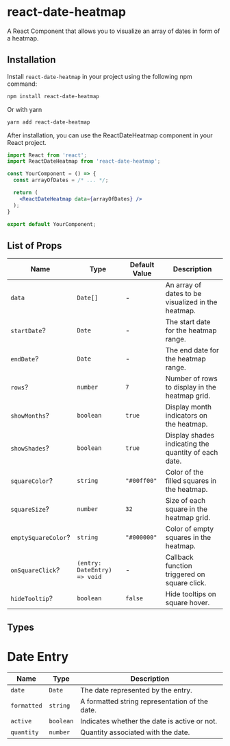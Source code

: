 # react-date-heatmap

A React Component that allows you to visualize an array of dates in form of a heatmap.

## Installation

Install `react-date-heatmap` in your project using the following npm command:

```bash
npm install react-date-heatmap
```

Or with yarn

```bash
yarn add react-date-heatmap
```

After installation, you can use the ReactDateHeatmap component in your React project.

```jsx
import React from 'react';
import ReactDateHeatmap from 'react-date-heatmap';

const YourComponent = () => {
  const arrayOfDates = /* ... */;

  return (
    <ReactDateHeatmap data={arrayOfDates} />
  );
}

export default YourComponent;
```

## List of Props

| Name                | Type                         | Default Value | Description                                          |
| ------------------- | ---------------------------- | ------------- | ---------------------------------------------------- |
| `data`              | `Date[]`                     | -             | An array of dates to be visualized in the heatmap.   |
| `startDate`?        | `Date`                       | -             | The start date for the heatmap range.                |
| `endDate`?          | `Date`                       | -             | The end date for the heatmap range.                  |
| `rows`?             | `number`                     | `7`           | Number of rows to display in the heatmap grid.       |
| `showMonths`?       | `boolean`                    | `true`        | Display month indicators on the heatmap.             |
| `showShades`?       | `boolean`                    | `true`        | Display shades indicating the quantity of each date. |
| `squareColor`?      | `string`                     | `"#00ff00"`   | Color of the filled squares in the heatmap.          |
| `squareSize`?       | `number`                     | `32`          | Size of each square in the heatmap grid.             |
| `emptySquareColor`? | `string`                     | `"#000000"`   | Color of empty squares in the heatmap.               |
| `onSquareClick`?    | `(entry: DateEntry) => void` | -             | Callback function triggered on square click.         |
| `hideTooltip`?      | `boolean`                    | `false`       | Hide tooltips on square hover.                       |

## Types

# Date Entry

| Name        | Type      | Description                                    |
| ----------- | --------- | ---------------------------------------------- |
| `date`      | `Date`    | The date represented by the entry.             |
| `formatted` | `string`  | A formatted string representation of the date. |
| `active`    | `boolean` | Indicates whether the date is active or not.   |
| `quantity`  | `number`  | Quantity associated with the date.             |
